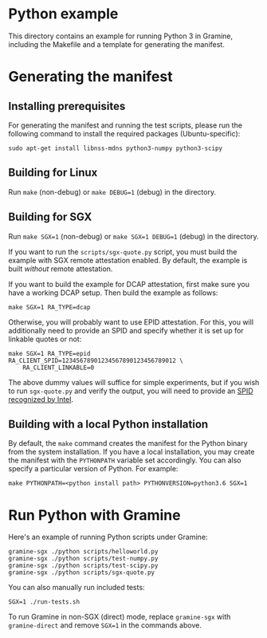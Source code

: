 # Python example

This directory contains an example for running Python 3 in Gramine, including
the Makefile and a template for generating the manifest.

# Generating the manifest

## Installing prerequisites

For generating the manifest and running the test scripts, please run the following
command to install the required packages (Ubuntu-specific):

    sudo apt-get install libnss-mdns python3-numpy python3-scipy

## Building for Linux

Run `make` (non-debug) or `make DEBUG=1` (debug) in the directory.

## Building for SGX

Run `make SGX=1` (non-debug) or `make SGX=1 DEBUG=1` (debug) in the directory.

If you want to run the `scripts/sgx-quote.py` script, you must build the example
with SGX remote attestation enabled. By default, the example is built *without*
remote attestation.

If you want to build the example for DCAP attestation, first make sure you have
a working DCAP setup. Then build the example as follows:
```
make SGX=1 RA_TYPE=dcap
```

Otherwise, you will probably want to use EPID attestation. For this, you will
additionally need to provide an SPID and specify whether it is set up for
linkable quotes or not:

```
make SGX=1 RA_TYPE=epid RA_CLIENT_SPID=12345678901234567890123456789012 \
    RA_CLIENT_LINKABLE=0
```

The above dummy values will suffice for simple experiments, but if you wish to
run `sgx-quote.py` and verify the output, you will need to provide an
[SPID recognized by Intel][spid].

[spid]: https://gramine.readthedocs.io/en/latest/sgx-intro.html#term-spid

## Building with a local Python installation

By default, the `make` command creates the manifest for the Python binary from
the system installation. If you have a local installation, you may create the
manifest with the `PYTHONPATH` variable set accordingly. You can also specify
a particular version of Python. For example:

```
make PYTHONPATH=<python install path> PYTHONVERSION=python3.6 SGX=1
```

# Run Python with Gramine

Here's an example of running Python scripts under Gramine:
```
gramine-sgx ./python scripts/helloworld.py
gramine-sgx ./python scripts/test-numpy.py
gramine-sgx ./python scripts/test-scipy.py
gramine-sgx ./python scripts/sgx-quote.py
```

You can also manually run included tests:
```
SGX=1 ./run-tests.sh
```

To run Gramine in non-SGX (direct) mode, replace `gramine-sgx` with
`gramine-direct` and remove `SGX=1` in the commands above.
